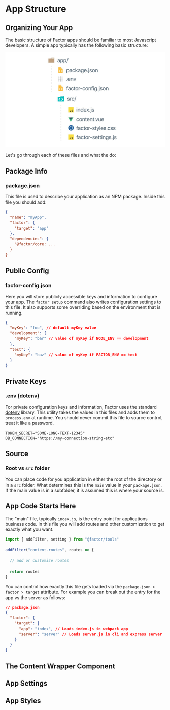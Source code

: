 # App Structure

## Organizing Your App

The basic structure of Factor apps should be familiar to most Javascript developers. A simple app typically has the following basic structure:

![Factor App Structure](./img/structure.jpg)

Let's go through each of these files and what the do:

## Package Info

### package.json

This file is used to describe your application as an NPM package. Inside this file you should add:

```json
{
  "name": "myApp",
  "factor": {
    "target": "app"
  },
  "dependencies": {
    "@factor/core: ...
  }
}
```

## Public Config

### factor-config.json

Here you will store publicly accessible keys and information to configure your app. The `factor setup` command also writes configuration settings to this file. It also supports some overriding based on the environment that is running.

```json
{
  "myKey": "foo", // default myKey value
  "development": {
    "myKey": "bar" // value of myKey if NODE_ENV == development
  },
  "test": {
    "myKey": "baz" // value of myKey if FACTOR_ENV == test
  }
}
```

## Private Keys

### .env (dotenv)

For private configuration keys and information, Factor uses the standard [dotenv](https://github.com/motdotla/dotenv) library. This utility takes the values in this files and adds them to `process.env` at runtime. You should never commit this file to source control, treat it like a password.

```git
TOKEN_SECRET="SOME-LONG-TEXT-12345"
DB_CONNECTION="https://my-connection-string-etc"
```

## Source

### Root vs `src` folder

You can place code for you application in either the root of the directory or in a `src` folder. What determines this is the `main` value in your `package.json`. If the main value is in a subfolder, it is assumed this is where your source is.

## App Code Starts Here

The "main" file, typically `index.js`, is the entry point for applications business code. In this file you will add routes and other customization to get exactly what you want.

```js
import { addFilter, setting } from "@factor/tools"

addFilter("content-routes", routes => {

  // add or customize routes

  return routes
}
```

You can control how exactly this file gets loaded via the `package.json > factor > target` attribute. For example you can break out the entry for the app vs the server as follows:

```json
// package.json
{
  "factor": {
    "target": {
      "app": "index", // Loads index.js in webpack app
      "server": "server" // Loads server.js in cli and express server
    }
  }
}
```

## The Content Wrapper Component

## App Settings

## App Styles
